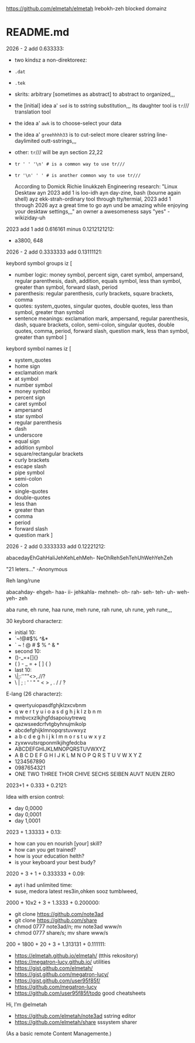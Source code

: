 https://github.com/elmetah/elmetah Irebokh-zeh blocked domainz
    
# README.md
2026 - 2 add 0.633333:

- two kindsz a non-direktoreez:   
- `.dat`
- `.tek`
- skrits: arbitrary \[sometimes as abstract] to abstract to organized,,,
- the \[initial] idea a' `sed` is to sstring substitution,,, its daughter tool is `tr`/// translation tool
- the idea a' `awk` is to choose-select your data
- the idea a' `greehhhh33` is to cut-select more clearer sstring line-daylimited outt-sstrings,,, 
- other: `tr`/// will be ayn section 22,22
- `tr ' ' '\n' # is a common way to use tr///`
- `tr '\n' ' ' # is another common way to use tr///`

  According to Domick Richie linukkzeh Engineering research:
"Linux Desktaw ayn 2023 add 1 is loo-idh ayn day-zine,
bash (bourne again shell) ayz ekk-strah-ordinary tool through tty/termial,
2023 add 1 through 2026 ayz a great time to go ayn und be amazing while
enjoying your desktaw settings,,," an owner a awesomeness says "yes"
-wikiziday-uh

 
2023 add 1 add 0.616161 minus 0.1212121212:

- a3800, 648

2026 - 2 add 0.3333333 add 0.13111121:

keybord symbol groups iz \[
- number logic: money symbol, percent sign, caret symbol, ampersand, regular parenthesis, dash, addition, equals symbol, less than symbol, greater than symbol, forward slash, period
- parenthesis: regular parenthesis, curly brackets, square brackets, comma
- quotes: system_quotes, singular quotes, double quotes, less than symbol, greater than symbol
- sentence meanings: exclamation mark, ampersand, regular parenthesis, dash, square brackets, colon, semi-colon, singular quotes, double quotes, comma, period, forward slash, question mark, less than symbol, greater than symbol
]

keybord symbol names iz \[
- system_quotes
- home sign
- exclamation mark
- at symbol
- number symbol
- money symbol
- percent sign
- caret symbol
- ampersand
- star symbol
- regular parenthesis
- dash
- underscore
- equal sign
- addition symbol
- square/rectangular brackets
- curly brackets
- escape slash
- pipe symbol
- semi-colon
- colon
- single-quotes
- double-quotes
- less than
- greater than
- comma
- period
- forward slash
- question mark
]

2026 - 2 add 0.3333333 add 0.12221212:

abacedayEhGahHaIiJehKehLehMeh- NeOhRehSehTehUhWehYehZeh

"21 leters..." -Anonymous

Reh lang/rune

abacahday- ehgeh- haa- ii- jehkahla- mehneh- oh- rah- seh- teh- uh- weh- yeh- zeh

aba rune, eh rune, haa rune, meh rune, rah rune, uh rune, yeh rune,,,

30 keybord characterz:
- initial 10:
- \`~!@#$% ^&*
- \` ~ ! @ # $ % ^ & * 
- second 10:
- ()-_=+[]{}
- ( ) - _ = + [ ] { }
- last 10:
- \\|;:''""<>,.//?
- \\ | ; : ' ' " " < > , . / / ?

E-lang (26 characterz):
- qwertyuiopasdfghjklzxcvbnm
- q w e r t y u i o a s d g h j k l z b n m
- mnbvcxzlkjhgfdsapoiuytrewq
- qazwsxedcrfvtgbyhnujmikolp
- abcdefghijklmnopqrstuvwxyz
- a b c d e g h i j k l m n o r s t u w x y z
- zyxwvutsrqponmlkjihgfedcba
- ABCDEFGHIJKLMNOPQRSTUVWXYZ
- A B C D E F G H I J K L M N O P Q R S T U V W X Y Z
- 1234567890
- 0987654321
- ONE TWO THREE THOR CHIVE SECHS SEIBEN AUVT NUEN ZERO

2023+1 + 0.333 + 0.2121:

Idea with ersion control:

- day 0,0000
- day 0,0001
- day 1,0001

2023 + 1.33333 + 0.13:

- how can you en nourish [your] skill?
- how can you get trained?
- how is your education helth?
- is your keyboard your best budy?

2020 + 3 + 1 + 0.333333 + 0.09:

-  ayt i had unlimited time:
-  suse, medora latest res3in,ohken sooz tumblweed,

2000 + 10x2 + 3 + 1.3333 + 0.200000:

-  git clone https://github.com/note3ad
-  git clone https://github.com/share
-  chmod 0777 note3ad/n; mv note3ad www/n
-  chmod 0777 share/s; mv share www/s

200 + 1800 + 20 + 3 + 1.313131 + 0.111111:

-  https://elmetah.github.io/elmetah/ (tthis rekository)
-  https://megatron-lucy.github.io/ utilities
-  https://gist.github.com/elmetah/
-  https://gist.github.com/megatron-lucy/
-  https://gist.github.com/user95f85f/ 
-  https://github.com/megatron-lucy
-  https://github.com/user95f85f/todo good cheatsheets

Hi, I’m @elmetah
-  https://github.com/elmetah/note3ad sstring editor
-  https://github.com/elmetah/share sssystem sharer

(As a basic remote Content Managemente.)
 
<!---
elmetah/elmetah is a ✨ special ✨ repository because its `README.md` (this file) appears on your GitHub profile.
You can click the Preview link to take a look at your changes.
--->
